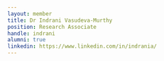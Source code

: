 ```yaml
---
layout: member
title: Dr Indrani Vasudeva-Murthy
position: Research Associate
handle: indrani
alumni: true
linkedin: https://www.linkedin.com/in/indrania/
---
```


